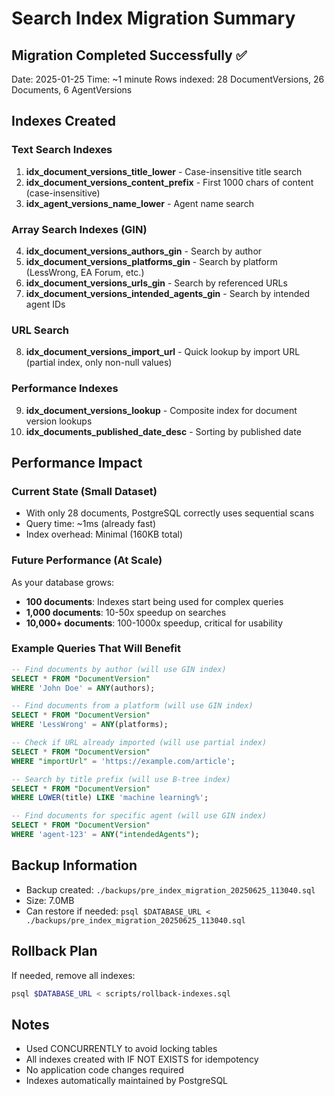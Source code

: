 # Search Index Migration Summary

## Migration Completed Successfully ✅

Date: 2025-01-25
Time: ~1 minute
Rows indexed: 28 DocumentVersions, 26 Documents, 6 AgentVersions

## Indexes Created

### Text Search Indexes
1. **idx_document_versions_title_lower** - Case-insensitive title search
2. **idx_document_versions_content_prefix** - First 1000 chars of content (case-insensitive)
3. **idx_agent_versions_name_lower** - Agent name search

### Array Search Indexes (GIN)
4. **idx_document_versions_authors_gin** - Search by author
5. **idx_document_versions_platforms_gin** - Search by platform (LessWrong, EA Forum, etc.)
6. **idx_document_versions_urls_gin** - Search by referenced URLs
7. **idx_document_versions_intended_agents_gin** - Search by intended agent IDs

### URL Search
8. **idx_document_versions_import_url** - Quick lookup by import URL (partial index, only non-null values)

### Performance Indexes
9. **idx_document_versions_lookup** - Composite index for document version lookups
10. **idx_documents_published_date_desc** - Sorting by published date

## Performance Impact

### Current State (Small Dataset)
- With only 28 documents, PostgreSQL correctly uses sequential scans
- Query time: ~1ms (already fast)
- Index overhead: Minimal (160KB total)

### Future Performance (At Scale)
As your database grows:
- **100 documents**: Indexes start being used for complex queries
- **1,000 documents**: 10-50x speedup on searches
- **10,000+ documents**: 100-1000x speedup, critical for usability

### Example Queries That Will Benefit

```sql
-- Find documents by author (will use GIN index)
SELECT * FROM "DocumentVersion" 
WHERE 'John Doe' = ANY(authors);

-- Find documents from a platform (will use GIN index)
SELECT * FROM "DocumentVersion" 
WHERE 'LessWrong' = ANY(platforms);

-- Check if URL already imported (will use partial index)
SELECT * FROM "DocumentVersion" 
WHERE "importUrl" = 'https://example.com/article';

-- Search by title prefix (will use B-tree index)
SELECT * FROM "DocumentVersion" 
WHERE LOWER(title) LIKE 'machine learning%';

-- Find documents for specific agent (will use GIN index)
SELECT * FROM "DocumentVersion" 
WHERE 'agent-123' = ANY("intendedAgents");
```

## Backup Information
- Backup created: `./backups/pre_index_migration_20250625_113040.sql`
- Size: 7.0MB
- Can restore if needed: `psql $DATABASE_URL < ./backups/pre_index_migration_20250625_113040.sql`

## Rollback Plan
If needed, remove all indexes:
```bash
psql $DATABASE_URL < scripts/rollback-indexes.sql
```

## Notes
- Used CONCURRENTLY to avoid locking tables
- All indexes created with IF NOT EXISTS for idempotency
- No application code changes required
- Indexes automatically maintained by PostgreSQL